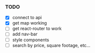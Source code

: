 ### TODO

- [x] connect to api
- [x] get map working
- [ ] get react-router to work
- [ ] add nav-bar
- [ ] style components
- [ ] search by price, square footage, etc...